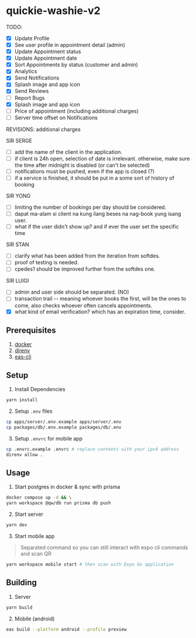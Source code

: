 # quickie-washie-v2

TODO:
- [x] Update Profile
- [x] See user profile in appointment detail (admin)
- [x] Update Appointment status
- [x] Update Appointment date
- [x] Sort Appointments by status (customer and admin)
- [x] Analytics
- [x] Send Notifications
- [x] Splash image and app icon
- [x] Send Reviews
- [ ] Report Bugs
- [x] Splash image and app icon
- [ ] Price of appointment (including additional charges)
- [ ] Server time offset on Notifications

REVISIONS: additional charges

SIR SERGE
- [ ] add the name of the client in the application.
- [ ] if client is 24h open, selection of date is irrelevant. otherwise, make sure the time after midnight is disabled (or can't be selected)
- [ ] notifications must be pushed, even if the app is closed (?)
- [ ] if a service is finished, it should be put in a some sort of history of booking

SIR YONG
- [ ] limiting the number of bookings per day should be considered.
- [ ] dapat ma-alam si client na kung ilang beses na nag-book yung isang user.
- [ ] what if the user didn't show up? and if ever the user set the specific time

SIR STAN
- [ ] clarify what has been added from the iteration from softdes.
- [ ] proof of testing is needed.
- [ ] cpedes1 should be improved further from the softdes one.

SIR LUIGI
- [ ] admin and user side should be separated. (NO)
- [ ] transaction trail -- meaning whoever books the first, will be the ones to come, also checks whoever often cancels appointments.
- [x] what kind of email verification? which has an expiration time, consider.

## Prerequisites

1. [docker](https://www.docker.com)
2. [direnv](https://direnv.net/#getting-started)
3. [eas-cli](https://github.com/expo/eas-cli)

## Setup

1. Install Dependencies
```bash
yarn install
```

2. Setup `.env` files
```bash
cp apps/server/.env.example apps/server/.env
cp packages/db/.env.example packages/db/.env
```

3. Setup `.envrc` for mobile app
```bash
cp .envrc.example .envrc # replace contents with your ipv4 address 
direnv allow .
```

## Usage

1. Start postgres in docker & sync with prisma
```bash
docker compose up -d && \
yarn workspace @qw/db run prisma db push
```

2. Start server
```bash
yarn dev
```

3. Start mobile app
> Separated command so you can still interact with expo cli commands and scan QR
```bash
yarn workspace mobile start # then scan with Expo Go application
```

## Building

1. Server
```bash
yarn build
```

2. Mobile (android)
```bash
eas build --platform android --profile preview
```
